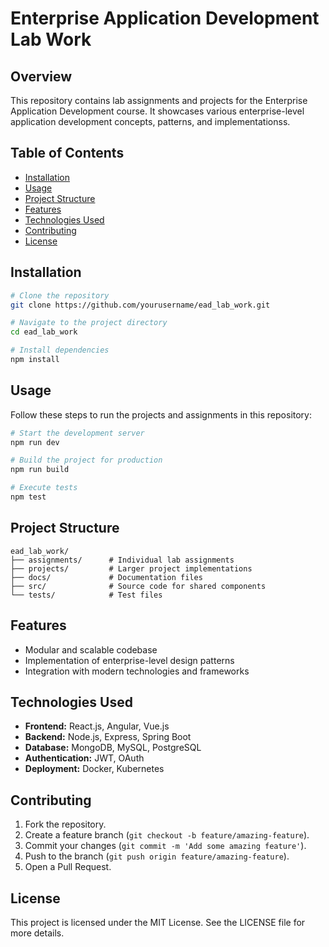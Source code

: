# Enterprise Application Development Lab Work

## Overview

This repository contains lab assignments and projects for the Enterprise Application Development course. It showcases various enterprise-level application development concepts, patterns, and implementationss.

## Table of Contents

- [Installation](#installation)
- [Usage](#usage)
- [Project Structure](#project-structure)
- [Features](#features)
- [Technologies Used](#technologies-used)
- [Contributing](#contributing)
- [License](#license)

## Installation

```bash
# Clone the repository
git clone https://github.com/yourusername/ead_lab_work.git

# Navigate to the project directory
cd ead_lab_work

# Install dependencies
npm install
```

## Usage

Follow these steps to run the projects and assignments in this repository:

```bash
# Start the development server
npm run dev

# Build the project for production
npm run build

# Execute tests
npm test
```

## Project Structure

```
ead_lab_work/
├── assignments/      # Individual lab assignments
├── projects/         # Larger project implementations
├── docs/             # Documentation files
├── src/              # Source code for shared components
└── tests/            # Test files
```

## Features

- Modular and scalable codebase
- Implementation of enterprise-level design patterns
- Integration with modern technologies and frameworks

## Technologies Used

- **Frontend:** React.js, Angular, Vue.js
- **Backend:** Node.js, Express, Spring Boot
- **Database:** MongoDB, MySQL, PostgreSQL
- **Authentication:** JWT, OAuth
- **Deployment:** Docker, Kubernetes

## Contributing

1. Fork the repository.
2. Create a feature branch (`git checkout -b feature/amazing-feature`).
3. Commit your changes (`git commit -m 'Add some amazing feature'`).
4. Push to the branch (`git push origin feature/amazing-feature`).
5. Open a Pull Request.

## License

This project is licensed under the MIT License. See the LICENSE file for more details.
